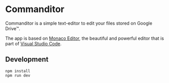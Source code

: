 # Commanditor

Commanditor is a simple text-editor to edit your files stored on Google Drive™.

The app is based on [Monaco Editor](https://github.com/microsoft/monaco-editor), the beautiful and powerful editor that is part of [Visual Studio Code](https://github.com/Microsoft/vscode).

## Development

```
npm install
npm run dev
```
